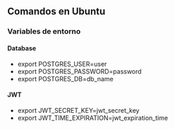 ## Comandos en Ubuntu
### Variables de entorno
#### Database
* export POSTGRES_USER=user
* export POSTGRES_PASSWORD=password
* export POSTGRES_DB=db_name

#### JWT
* export JWT_SECRET_KEY=jwt_secret_key
* export JWT_TIME_EXPIRATION=jwt_expiration_time